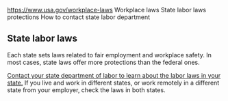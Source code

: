 

https://www.usa.gov/workplace-laws
Workplace laws
State labor laws protections
How to contact state labor department

**State labor laws**
--------------------

Each state sets laws related to fair employment and workplace safety. In most cases, state laws offer more protections than the federal ones.

[Contact your state department of labor to learn about the labor laws in your state.](https://www.dol.gov/agencies/whd/state/contacts)
If you live and work in different states, or work remotely in a different state from your employer, check the laws in both states.
